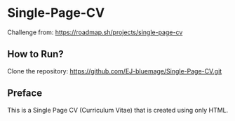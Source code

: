# Single-Page-CV
Challenge from: https://roadmap.sh/projects/single-page-cv

## How to Run?
Clone the repository: https://github.com/EJ-bluemage/Single-Page-CV.git

## Preface
This is a Single Page CV (Curriculum Vitae) that is created using only HTML.